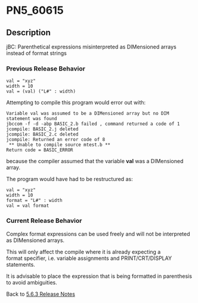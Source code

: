 # PN5_60615

<PageHeader />

## Description

jBC: Parenthetical expressions misinterpreted as DIMensioned arrays instead of format strings

### Previous Release Behavior

```
val = "xyz"
width = 10
val = (val) ("L#" : width)
```

Attempting to compile this program would error out with:

```
Variable val was assumed to be a DIMensioned array but no DIM statement was found
jbccom -f -d -abp BASIC_2.b failed , command returned a code of 1
jcompile: BASIC_2.j deleted
jcompile: BASIC_2.c deleted
jcompile: Returned an error code of 8
 ** Unable to compile source mtest.b **
Return code = BASIC_ERROR
```

because the compiler assumed that the variable **val** was a DIMensioned array.

The program would have had to be restructured as:

```
val = "xyz"
width = 10
format = "L#" : width
val = val format
```

### Current Release Behavior

Complex format expressions can be used freely and will not be interpreted as DIMensioned arrays.

This will only affect the compile where it is already expecting a format specifier, i.e. variable assignments and PRINT/CRT/DISPLAY statements.

It is advisable to place the expression that is being formatted in parenthesis to avoid ambiguities.

Back to [5.6.3 Release Notes](./../README.md)

<PageFooter />
